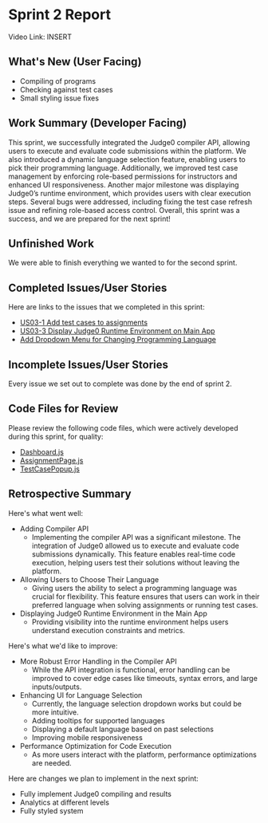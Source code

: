 # Sprint 2 Report 
Video Link: INSERT
## What's New (User Facing)
 * Compiling of programs
 * Checking against test cases
 * Small styling issue fixes

## Work Summary (Developer Facing)
This sprint, we successfully integrated the Judge0 compiler API, allowing users to execute and evaluate code submissions within the platform. We also introduced a dynamic language selection feature, enabling users to pick their programming language. Additionally, we improved test case management by enforcing role-based permissions for instructors and enhanced UI responsiveness. Another major milestone was displaying Judge0’s runtime environment, which provides users with clear execution steps. Several bugs were addressed, including fixing the test case refresh issue and refining role-based access control. Overall, this sprint was a success, and we are prepared for the next sprint!

## Unfinished Work
We were able to finish everything we wanted to for the second sprint.

## Completed Issues/User Stories
Here are links to the issues that we completed in this sprint:
 * [US03-1 Add test cases to assignments](https://github.com/aryputh/hackassign-project/issues/19)
 * [US03-3 Display Judge0 Runtime Environment on Main App](https://github.com/aryputh/hackassign-project/issues/9)
 * [Add Dropdown Menu for Changing Programming Language](https://github.com/aryputh/hackassign-project/issues/33)
 
 ## Incomplete Issues/User Stories
  Every issue we set out to complete was done by the end of sprint 2.

## Code Files for Review
Please review the following code files, which were actively developed during this sprint, for quality:
 * [Dashboard.js](https://github.com/aryputh/hackassign-project/blob/main/frontend/src/pages/Dashboard.js)
 * [AssignmentPage.js](https://github.com/aryputh/hackassign-project/blob/main/frontend/src/pages/AssignmentPage.js)
 * [TestCasePopup.js](https://github.com/aryputh/hackassign-project/blob/main/frontend/src/components/TestCasePopup.js)
 
## Retrospective Summary
Here's what went well:
 * Adding Compiler API
    * Implementing the compiler API was a significant milestone. The integration of Judge0 allowed us to execute and evaluate code submissions dynamically. This feature enables real-time code execution, helping users test their solutions without leaving the platform.
 * Allowing Users to Choose Their Language
    * Giving users the ability to select a programming language was crucial for flexibility. This feature ensures that users can work in their preferred language when solving assignments or running test cases.
 * Displaying Judge0 Runtime Environment in the Main App
    * Providing visibility into the runtime environment helps users understand execution constraints and metrics.
 
Here's what we'd like to improve:
 * More Robust Error Handling in the Compiler API
    * While the API integration is functional, error handling can be improved to cover edge cases like timeouts, syntax errors, and large inputs/outputs.
 * Enhancing UI for Language Selection
    * Currently, the language selection dropdown works but could be more intuitive.
    * Adding tooltips for supported languages
    * Displaying a default language based on past selections
    * Improving mobile responsiveness
 * Performance Optimization for Code Execution
    * As more users interact with the platform, performance optimizations are needed.
  
Here are changes we plan to implement in the next sprint:
   * Fully implement Judge0 compiling and results
   * Analytics at different levels
   * Fully styled system
